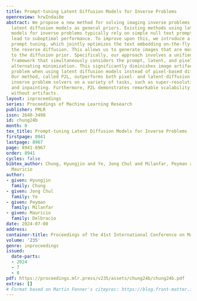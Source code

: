 ```yaml
---
title: Prompt-tuning Latent Diffusion Models for Inverse Problems
openreview: hrwIndai8e
abstract: We propose a new method for solving imaging inverse problems using text-to-image
  latent diffusion models as general priors. Existing methods using latent diffusion
  models for inverse problems typically rely on simple null text prompts, which can
  lead to suboptimal performance. To improve upon this, we introduce a method for
  prompt tuning, which jointly optimizes the text embedding on-the-fly while running
  the reverse diffusion. This allows us to generate images that are more faithful
  to the diffusion prior. Specifically, our approach involves a unified optimization
  framework that simultaneously considers the prompt, latent, and pixel values through
  alternating minimization. This significantly diminishes image artifacts - a major
  problem when using latent diffusion models instead of pixel-based diffusion ones.
  Our method, called P2L, outperforms both pixel- and latent-diffusion model-based
  inverse problem solvers on a variety of tasks, such as super-resolution, deblurring,
  and inpainting. Furthermore, P2L demonstrates remarkable scalability to higher resolutions
  without artifacts.
layout: inproceedings
series: Proceedings of Machine Learning Research
publisher: PMLR
issn: 2640-3498
id: chung24b
month: 0
tex_title: Prompt-tuning Latent Diffusion Models for Inverse Problems
firstpage: 8941
lastpage: 8967
page: 8941-8967
order: 8941
cycles: false
bibtex_author: Chung, Hyungjin and Ye, Jong Chul and Milanfar, Peyman and Delbracio,
  Mauricio
author:
- given: Hyungjin
  family: Chung
- given: Jong Chul
  family: Ye
- given: Peyman
  family: Milanfar
- given: Mauricio
  family: Delbracio
date: 2024-07-08
address:
container-title: Proceedings of the 41st International Conference on Machine Learning
volume: '235'
genre: inproceedings
issued:
  date-parts:
  - 2024
  - 7
  - 8
pdf: https://proceedings.mlr.press/v235/assets/chung24b/chung24b.pdf
extras: []
# Format based on Martin Fenner's citeproc: https://blog.front-matter.io/posts/citeproc-yaml-for-bibliographies/
---
```

